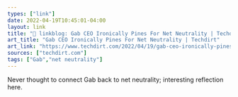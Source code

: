 ```yaml
---
types: ["link"]
date: 2022-04-19T10:45:01-04:00
layout: link
title: "🔗 linkblog: Gab CEO Ironically Pines For Net Neutrality | Techdirt'"
art_title: "Gab CEO Ironically Pines For Net Neutrality | Techdirt"
art_link: "https://www.techdirt.com/2022/04/19/gab-ceo-ironically-pines-for-net-neutrality/"
sources: ["techdirt.com"]
tags: ["Gab","net neutrality"]
---
```

Never thought to connect Gab back to net neutrality; interesting reflection here.
